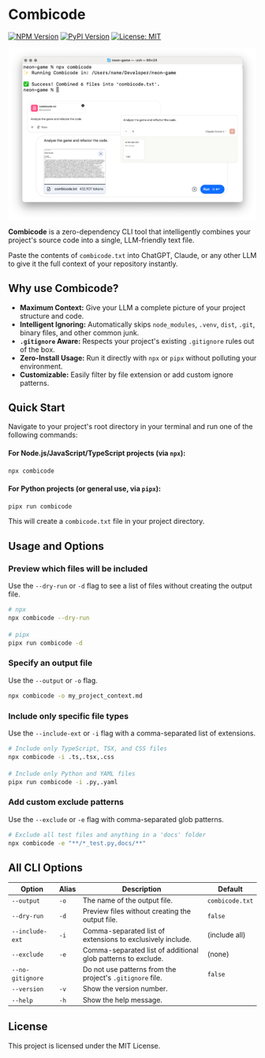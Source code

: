 # Combicode

[![NPM Version](https://img.shields.io/npm/v/combicode.svg)](https://www.npmjs.com/package/combicode)
[![PyPI Version](https://img.shields.io/pypi/v/combicode.svg)](https://pypi.org/project/combicode/)
[![License: MIT](https://img.shields.io/badge/License-MIT-yellow.svg)](https://opensource.org/licenses/MIT)

<img align="center" src="https://github.com/aaurelions/combicode/raw/main/screenshot.png" width="600"/>

**Combicode** is a zero-dependency CLI tool that intelligently combines your project's source code into a single, LLM-friendly text file.

Paste the contents of `combicode.txt` into ChatGPT, Claude, or any other LLM to give it the full context of your repository instantly.

## Why use Combicode?

- **Maximum Context:** Give your LLM a complete picture of your project structure and code.
- **Intelligent Ignoring:** Automatically skips `node_modules`, `.venv`, `dist`, `.git`, binary files, and other common junk.
- **`.gitignore` Aware:** Respects your project's existing `.gitignore` rules out of the box.
- **Zero-Install Usage:** Run it directly with `npx` or `pipx` without polluting your environment.
- **Customizable:** Easily filter by file extension or add custom ignore patterns.

## Quick Start

Navigate to your project's root directory in your terminal and run one of the following commands:

#### For Node.js/JavaScript/TypeScript projects (via `npx`):

```bash
npx combicode
```

#### For Python projects (or general use, via `pipx`):

```bash
pipx run combicode
```

This will create a `combicode.txt` file in your project directory.

## Usage and Options

### Preview which files will be included

Use the `--dry-run` or `-d` flag to see a list of files without creating the output file.

```bash
# npx
npx combicode --dry-run

# pipx
pipx run combicode -d
```

### Specify an output file

Use the `--output` or `-o` flag.

```bash
npx combicode -o my_project_context.md
```

### Include only specific file types

Use the `--include-ext` or `-i` flag with a comma-separated list of extensions.

```bash
# Include only TypeScript, TSX, and CSS files
npx combicode -i .ts,.tsx,.css

# Include only Python and YAML files
pipx run combicode -i .py,.yaml
```

### Add custom exclude patterns

Use the `--exclude` or `-e` flag with comma-separated glob patterns.

```bash
# Exclude all test files and anything in a 'docs' folder
npx combicode -e "**/*_test.py,docs/**"
```

## All CLI Options

| Option           | Alias | Description                                                  | Default         |
| ---------------- | ----- | ------------------------------------------------------------ | --------------- |
| `--output`       | `-o`  | The name of the output file.                                 | `combicode.txt` |
| `--dry-run`      | `-d`  | Preview files without creating the output file.              | `false`         |
| `--include-ext`  | `-i`  | Comma-separated list of extensions to exclusively include.   | (include all)   |
| `--exclude`      | `-e`  | Comma-separated list of additional glob patterns to exclude. | (none)          |
| `--no-gitignore` |       | Do not use patterns from the project's `.gitignore` file.    | `false`         |
| `--version`      | `-v`  | Show the version number.                                     |                 |
| `--help`         | `-h`  | Show the help message.                                       |                 |

## License

This project is licensed under the MIT License.

